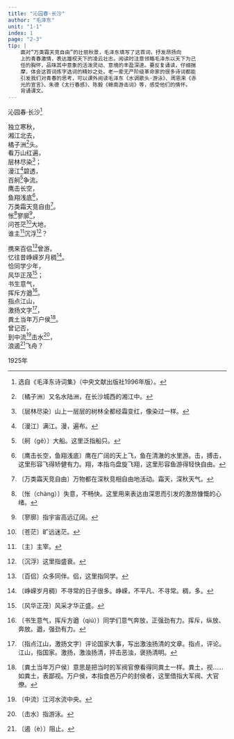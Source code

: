 ```yaml
---
title: "沁园春·长沙"
author: "毛泽东"
unit: "1-1"
index: 1
page: "2-3"
tip: |
    面对“万类霜天竞自由”的壮丽秋景，毛泽东填写了这首词，抒发昂扬向
    上的青春激情，表达雄视天下的凌云壮志。阅读时注意领略毛泽东以天下为己
    任的胸怀，品味其中意象的活泼灵动、意境的丰盈深邃。要反复诵读，仔细揣
    摩，体会这首词炼字选词的精妙之处。老一辈无产阶级革命家的很多诗词都能
    引发我们对青春的思考，可以课外阅读毛泽东《水调歌头·游泳》、周恩来《赤
    光的宣言》、朱德《太行春感》、陈毅《赣南游击词》等，感受他们的情怀。
    背诵课文。
---
```


沁园春·长沙[^1-a]

独立寒秋，  
湘江北去，  
橘子洲[^1-b]头。  
看万山红遍，  
层林尽染[^1-c]；  
漫江[^1-d]碧透，  
百舸[^1-e]争流。  
鹰击长空，  
鱼翔浅底[^1-f]，  
万类霜天竞自由[^1-g]。  
怅[^1-h]寥廓[^1-i]，  
问苍茫[^1-j]大地，  
谁主[^1-k]沉浮[^1-l]？  

[^1-a]:  选自《毛泽东诗词集》（中央文献出版社1996年版）。
[^1-b]:  〔橘子洲〕又名水陆洲，在长沙城西的湘江中。
[^1-c]:  〔层林尽染〕山上一层层的树林全都经霜变红，像染过一样。
[^1-d]:  〔漫江〕满江。漫，遍布。
[^1-e]:  〔舸（ɡě）〕大船。这里泛指船只。
[^1-f]:  〔鹰击长空，鱼翔浅底〕鹰在广阔的天上飞，鱼在清澈的水里游。击，搏击，这里形容飞得矫健有力。翔，本指鸟盘旋飞翔，这里形容鱼游得轻快自由。
[^1-g]:  〔万类霜天竞自由〕万物都在深秋竞相自由地活动。霜天，深秋天气。
[^1-h]:  〔怅（chàng）〕失意，不畅快。这里用来表达由深思而引发的激昂慷慨的心绪。
[^1-i]:〔寥廓〕指宇宙高远辽阔。
[^1-j]:〔苍茫〕旷远迷茫。
[^1-k]:〔主〕主宰。
[^1-l]:〔沉浮〕这里指盛衰。

携来百侣[^2-a]曾游。  
忆往昔峥嵘岁月稠[^2-b]。  
恰同学少年，  
风华正茂[^2-c]；  
书生意气，  
挥斥方遒[^2-d]。  
指点江山，  
激扬文字[^2-e]，  
粪土当年万户侯[^2-f]。  
曾记否，  
到中流[^2-g]击水[^2-h]，  
浪遏[^2-i]飞舟？  

1925年

[^2-a]:〔百侣〕众多同伴。侣，这里指同学。
[^2-b]:〔峥嵘岁月稠〕不寻常的日子很多。峥嵘，不平凡、不寻常。稠，多。
[^2-c]:〔风华正茂〕风采才华正盛。
[^2-d]:〔书生意气，挥斥方遒（qiú）〕同学们意气奔放，正强劲有力。挥斥，纵放、奔放。遒，强劲有力。
[^2-e]:〔指点江山，激扬文字〕评论国家大事，写出激浊扬清的文章。指点，评论。江山，指国家。激扬，激浊扬清，抨击恶浊，褒扬清明。
[^2-f]:〔粪土当年万户侯〕意思是把当时的军阀官僚看得同粪土一样。粪土，视……如粪土，表鄙视。万户侯，本指食邑万户的封侯者，这里借指大军阀、大官僚。
[^2-g]:〔中流〕江河水流中央。
[^2-h]:〔击水〕指游泳。
[^2-i]:〔遏（è）〕阻止。
